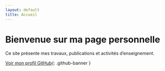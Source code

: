 ```yaml
---
layout: default
title: Accueil
---
```


# Bienvenue sur ma page personnelle 



Ce site présente mes travaux, publications et activités d’enseignement.

[Voir mon profil GitHub](https://github.com/sfederzoni){: .github-banner }
